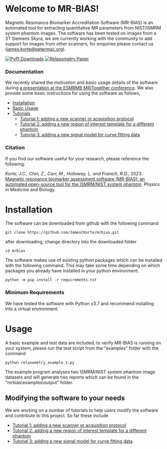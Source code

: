 # Welcome to MR-BIAS!
Magnetic Resonance BIomarker Accreditation Software (MR-BIAS) is an automated tool for extracting quantitative MR parameters from NIST/ISMRM system phantom images. The software has been tested on images from a 3T Siemens Skyra, we are currently working with the community to add support for images from other scanners, for enquiries please contact us (james.korte@petermac.org). 

[![PyPI Downloads](https://img.shields.io/pypi/dm/mrbias.svg?label=PyPI%20downloads)](
https://pypi.org/project/mrbias/)
[![Relaxometry Paper](https://img.shields.io/badge/DOI-10.1088%2F1361--6560%2Facbcbb-blue)](
https://doi.org/10.1088/1361-6560/acbcbb)

### Documentation
We recently shared the motivation and basic usage details of the software during [a presentation at the ESMRMB MRITogether conference](https://www.youtube.com/watch?v=QgFzDnjO4Jw&list=PLeDygc8TN_J65c0jM0ms__diTMylbEk9l&index=14&t=18m14s). We also provide some basic instructions for using the software as follows, 
- [Installation](./README.md#installation)
- [Basic Usage](./README.md#usage)
- [Tutorials](./README.md#modifying-the-software-to-your-needs)
    - [Tutorial 1: adding a new scanner or acquisition protocol](./documentation/adding_a_new_scanner.md)
    - [Tutorial 2: adding a new region of interest template for a different phantom](./documentation/adding_a_roi_template.md)
    - [Tutorial 3: adding a new signal model for curve fitting data](./documentation/adding_a_new_model.md)

### Citation
If you find our software useful for your research, please reference the following:

*Korte, J.C., Chin, Z., Carr, M., Holloway, L. and Franich, R.D.*, 2023. [Magnetic resonance biomarker assessment software (MR-BIAS): an automated open-source tool for the ISMRM/NIST system phantom](https://iopscience.iop.org/article/10.1088/1361-6560/acbcbb). Physics in Medicine and Biology.


# Installation
The software can be downloaded from github with the following command
```
git clone https://github.com/JamesCKorte/mrbias.git
```
after downloading, change directory into the downloaded folder
```
cd mrbias
```
The software makes use of existing python packages which can be installed with the following command. This may take some time depending on which packages you already have installed in your python environment.
```
python -m pip install -r requirements.txt
```

### Minimum Requirements
We have tested the software with Python v3.7 and recommend installing into a virtual environment.

# Usage
A basic example and test data are included, to verify MR-BIAS is running on your system, please run the test script from the "examples" folder with the command
```
python relaxometry_example_1.py
```
The example program analyses two ISMRM/NIST system phantom image datasets and will generate two reports which can be found in the "mrbias\examples\output" folder. 

## Modifying the software to your needs
We are working on a number of tutorials to help users modify the software and contribute to this project. So far these include
- [Tutorial 1: adding a new scanner or acquisition protocol](./documentation/adding_a_new_scanner.md)
- [Tutorial 2: adding a new region of interest template for a different phantom](./documentation/adding_a_roi_template.md)
- [Tutorial 3: adding a new signal model for curve fitting data](./documentation/adding_a_new_model.md)









